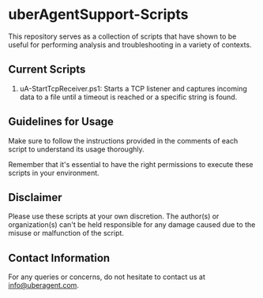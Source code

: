 # uberAgentSupport-Scripts

This repository serves as a collection of scripts that have shown to be useful for performing analysis and troubleshooting in a variety of contexts.

## Current Scripts 

1. uA-StartTcpReceiver.ps1: Starts a TCP listener and captures incoming data to a file until a timeout is reached or a specific string is found.

## Guidelines for Usage

Make sure to follow the instructions provided in the comments of each script to understand its usage thoroughly.

Remember that it's essential to have the right permissions to execute these scripts in your environment.

## Disclaimer

Please use these scripts at your own discretion. The author(s) or organization(s) can't be held responsible for any damage caused due to the misuse or malfunction of the script.

## Contact Information

For any queries or concerns, do not hesitate to contact us at info@uberagent.com.